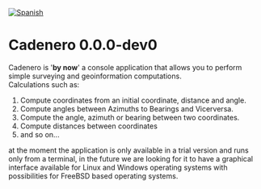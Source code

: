 [![Spanish](https://img.shields.io/badge/lang-es-green.svg)](https://github.com/FreireAlexander/Cadenero/blob/master/README.md)


# Cadenero 0.0.0-dev0

Cadenero is '__by now__' a console application that allows you to perform simple surveying and geoinformation computations. \
Calculations such as:


1. Compute coordinates from an initial coordinate, distance and angle.
2. Compute angles between Azimuths to Bearings and Vicerversa.
3. Compute the angle, azimuth or bearing between two coordinates.
4. Compute distances between coordinates
5. and so on...

at the moment the application is only available in a trial version and runs only from a terminal,
in the future we are looking for it to have a graphical interface available for Linux and Windows operating systems
with possibilities for FreeBSD based operating systems.